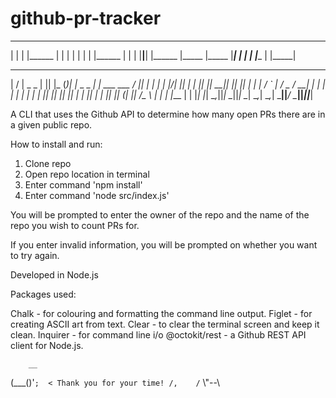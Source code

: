 # github-pr-tracker

 _  _  _ _______        _______  _____  _______ _______      _______  _____
 |  |  | |______ |      |       |     | |  |  | |______         |    |     |
 |__|__| |______ |_____ |_____  |_____| |  |  | |______         |    |_____|

  __  __         _  _    _  _               _               ____  _      ___
 |  \/  | _   _ | || |_ (_)| |_  _   _   __| |  ___  ___   / ___|| |    |_ _|
 | |\/| || | | || || __|| || __|| | | | / _` | / _ \/ __| | |    | |     | |
 | |  | || |_| || || |_ | || |_ | |_| || (_| ||  __/\__ \ | |___ | |___  | |
 |_|  |_| \__,_||_| \__||_| \__| \__,_| \__,_| \___||___/  \____||_____||___|


A CLI that uses the Github API to determine how many open PRs there are in a given public repo.

How to install and run:
1) Clone repo
2) Open repo location in terminal
3) Enter command 'npm install'
4) Enter command 'node src/index.js'

You will be prompted to enter the owner of the repo and the name of the repo you wish to count PRs for.

If you enter invalid information, you will be prompted on whether you want to try again.

Developed in Node.js

Packages used:

Chalk - for colouring and formatting the command line output.
Figlet - for creating ASCII art from text.
Clear - to clear the terminal screen and keep it clean.
Inquirer - for command line i/o
@octokit/rest - a Github REST API client for Node.js.

        __
   (___()'`;  < Thank you for your time!
   /,    /`
   \\"--\\

